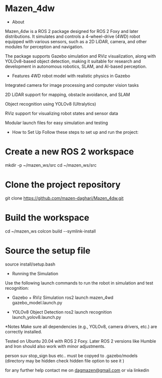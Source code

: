 # Mazen_4dw

- About

Mazen_4dw is a ROS 2 package designed for ROS 2 Foxy and later distributions. It simulates and controls a 4-wheel-drive (4WD) robot equipped with various sensors, such as a 2D LiDAR, camera, and other modules for perception and navigation.

The package supports Gazebo simulation and RViz visualization, along with YOLOv8-based object detection, making it suitable for research and development in autonomous robotics, SLAM, and AI-based perception.

- Features
 4WD robot model with realistic physics in Gazebo

 Integrated camera for image processing and computer vision tasks

 2D LiDAR support for mapping, obstacle avoidance, and SLAM

 Object recognition using YOLOv8 (Ultralytics)

 RViz support for visualizing robot states and sensor data

 Modular launch files for easy simulation and testing

- How to Set Up
Follow these steps to set up and run the project:


# Create a new ROS 2 workspace
mkdir -p ~/mazen_ws/src
cd ~/mazen_ws/src

# Clone the project repository
git clone https://github.com/mazen-daghari/Mazen_4dw.git

# Build the workspace
cd ~/mazen_ws
colcon build --symlink-install

# Source the setup file
source install/setup.bash

- Running the Simulation

Use the following launch commands to run the robot in simulation and test recognition:

- Gazebo + RViz Simulation
ros2 launch mazen_4wd gazebo_model.launch.py


- YOLOv8 Object Detection
ros2 launch recognition launch_yolov8.launch.py

*Notes
Make sure all dependencies (e.g., YOLOv8, camera drivers, etc.) are correctly installed.

Tested on Ubuntu 20.04 with ROS 2 Foxy. Later ROS 2 versions like Humble and Iron should also work with minor adjustments.

person suv stop_sign bus etc.. must be copyed to .gazebo/models (directory may be hidden check hidden file option to see it )

for any further help contact me on dagmazen@gmail.com or via linkedin 


